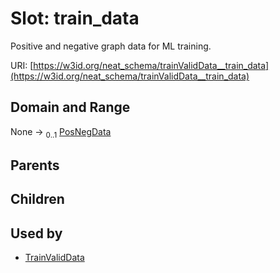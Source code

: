 
# Slot: train_data


Positive and negative graph data for ML training.

URI: [https://w3id.org/neat_schema/trainValidData__train_data](https://w3id.org/neat_schema/trainValidData__train_data)


## Domain and Range

None &#8594;  <sub>0..1</sub> [PosNegData](PosNegData.md)

## Parents


## Children


## Used by

 * [TrainValidData](TrainValidData.md)

